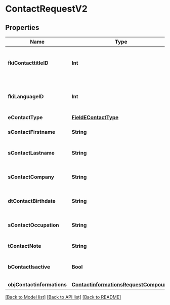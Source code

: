 # ContactRequestV2

## Properties
Name | Type | Description | Notes
------------ | ------------- | ------------- | -------------
**fkiContacttitleID** | **Int** | The unique ID of the Contacttitle.  Valid values:  |Value|Description| |-|-| |1|Ms.| |2|Mr.| |4|(Blank)| |5|Me (For Notaries)| | 
**fkiLanguageID** | **Int** | The unique ID of the Language.  Valid values:  |Value|Description| |-|-| |1|French| |2|English| | 
**eContactType** | [**FieldEContactType**](FieldEContactType.md) |  | 
**sContactFirstname** | **String** | The First name of the contact | 
**sContactLastname** | **String** | The Last name of the contact | 
**sContactCompany** | **String** | The Company name of the contact | [optional] 
**dtContactBirthdate** | **String** | The Birth Date of the contact | [optional] 
**sContactOccupation** | **String** | The occupation of the Contact | [optional] 
**tContactNote** | **String** | The note of the Contact | [optional] 
**bContactIsactive** | **Bool** | Whether the contact is active or not | [optional] 
**objContactinformations** | [**ContactinformationsRequestCompound**](ContactinformationsRequestCompound.md) |  | 

[[Back to Model list]](../README.md#documentation-for-models) [[Back to API list]](../README.md#documentation-for-api-endpoints) [[Back to README]](../README.md)


